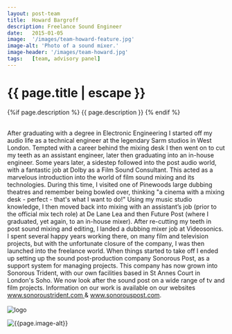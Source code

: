 ```yaml
---
layout: post-team
title:  Howard Bargroff
description: Freelance Sound Engineer
date:   2015-01-05
image:  '/images/team-howard-feature.jpg'
image-alt: 'Photo of a sound mixer.'
image-header: '/images/team-howard.jpg'
tags:   [team, advisory panel]
---
```


<!-- begin hero -->
  <div class="container">
    <div class="row">
      <div class="col col-12">
        <div class="hero2__inner">
          <div class="hero2__left">
            <h1 class="post__title">{{ page.title | escape }}</h1>
          {%if page.description %}
            {{ page.description }}
          {% endif %}
          <br><br>
          <p>After graduating with a degree in Electronic Engineering I started off my audio life as a technical engineer at the legendary Sarm studios in West London. Tempted with a career behind the mixing desk I then went on to cut my teeth as an assistant engineer, later then graduating into an in-house engineer. Some years later, a sidestep followed into the post audio world, with a fantastic job at Dolby as a Film Sound Consultant. This acted as a marvelous introduction into the world of film sound mixing and its technologies. During this time, I visited one of Pinewoods large dubbing theatres and remember being bowled over, thinking "a cinema with a mixing desk - perfect - that's what I want to do!" Using my music studio knowledge, I then moved back into mixing with an assistant’s job (prior to the official mix tech role) at De Lane Lea and then Future Post (where I graduated, yet again, to an in-house mixer). After re-cutting my teeth in post sound mixing and editing, I landed a dubbing mixer job at Videosonics. I spent several happy years working there, on many film and television projects, but with the unfortunate closure of the company, I was then launched into the freelance world. When things started to take off I ended up setting up the sound post-production company Sonorous Post, as a support system for managing projects. This company has now grown into Sonorous Trident, with our own facilities based in St Annes Court in London's Soho. We now look after the sound post on a wide range of tv and film projects. Information on our work is available on our websites <a href="https://www.sonoroustrident.com">www.sonoroustrident.com </a> & <a href="https://www.sonorouspost.com">www.sonorouspost.com</a>.
          <br><br>
          <img class="lazy" data-src="../images/team-panel-sonorous-sound.png" alt="logo">
          </p>
           </div>
          <div class="hero2__right">
              <img class="lazy" data-src="{{page.image-header}}" alt="{{page.image-alt}}">
        </div>
      </div>
    </div>
  </div>